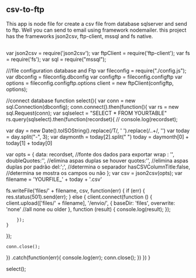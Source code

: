 ## csv-to-ftp

This app is node file for create a csv file from database sqlserver and send to ftp. Well you can send to email using framework nodemailer.
this project has the frameworks json2csv, ftp-client, mssql and fs native.

##
var json2csv = require('json2csv');
var ftpClient = require('ftp-client');
var fs = require('fs');
var sql = require("mssql");

///file configuration database and Ftp
var fileconfig = require("./config.js");
var dbconfig = fileconfig.dbconfig 
var configftp = fileconfig.configftp
var options = fileconfig.configftp.options
client = new ftpClient(configftp, options);


//connect database
function select(){
var conn = new sql.Connection(dbconfig);
conn.connect().then(function(){
var rs = new sql.Request(conn);
var sqlselect = "SELECT * FROM YOURTABLE"
rs.query(sqlselect).then(function(recordset){
//    console.log(recordset);

var day = new Date().toISOString().replace(/T/, ' ').replace(/\..+/, '')
var today = day.split("-", 3);
var daymonth = today[2].split(" ")
today = daymonth[0] + today[1] + today[0]

    
var opts = {
    data: recordset, //fonte dos dados para exportar
    wrap  : '',
    doubleQuotes:'', //elimina aspas duplas se houver
    quotes:'', //elimina aspas duplas por padrão
    del:';', //determina o separador
    hasCSVColumnTitle:false, //determina se mostra os campos ou não
};
var csv = json2csv(opts);
var filename = 'YOURFILE_' + today + '.csv' 
    
                        
fs.writeFile('files/' + filename, csv, function(err) {
    if (err) {
        res.status(501).send(err);
    } else {
        client.connect(function () {
            client.upload(['files/' + filename], '/envio/', {
                baseDir: 'files',
                overwrite: 'none'   //all none ou older
            }, function (result) {
                console.log(result);
            });

        });     
    }
});


    conn.close();
})
.catch(function(err){
    console.log(err);
    conn.close();
})
})
}

select();

